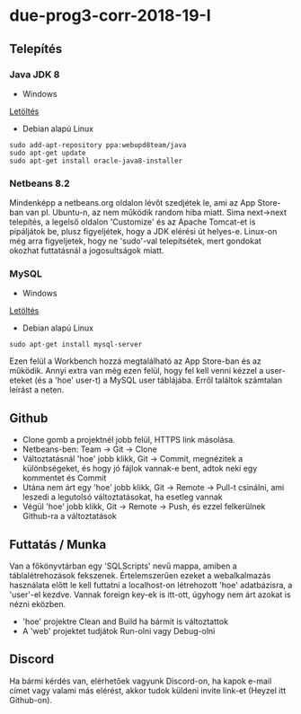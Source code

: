 # due-prog3-corr-2018-19-I

## Telepítés

### Java JDK 8

* Windows

[Letöltés](https://www.oracle.com/technetwork/java/javase/downloads/jdk8-downloads-2133151.html)

* Debian alapú Linux

```
sudo add-apt-repository ppa:webupd8team/java
sudo apt-get update
sudo apt-get install oracle-java8-installer
```

### Netbeans 8.2

Mindenképp a netbeans.org oldalon lévőt szedjétek le, ami az App Store-ban van pl. Ubuntu-n, az nem működik random hiba miatt. Sima next->next telepítés, a legelső oldalon 'Customize' és az Apache Tomcat-et is pipáljátok be, plusz figyeljétek, hogy a JDK elérési út helyes-e.
Linux-on még arra figyeljetek, hogy ne 'sudo'-val telepítsétek, mert gondokat okozhat futtatásnál a jogosultságok miatt.

### MySQL

* Windows

[Letöltés](https://dev.mysql.com/downloads/installer/)

* Debian alapú Linux

```
sudo apt-get install mysql-server
```

Ezen felül a Workbench hozzá megtalálható az App Store-ban és az működik. Annyi extra van még ezen felül, hogy fel kell venni kézzel a user-eteket (és a 'hoe' user-t) a MySQL user táblájába. Erről találtok számtalan leírást a neten.

## Github

* Clone gomb a projektnél jobb felül, HTTPS link másolása.
* Netbeans-ben: Team -> Git -> Clone
* Változtatásnál 'hoe' jobb klikk, Git -> Commit, megnézitek a különbségeket, és hogy jó fájlok vannak-e bent, adtok neki egy kommentet és Commit
* Utána nem árt egy 'hoe' jobb klikk, Git -> Remote -> Pull-t csinálni, ami leszedi a legutolsó változtatásokat, ha esetleg vannak
* Végül 'hoe' jobb klikk, Git -> Remote -> Push, és ezzel felkerülnek Github-ra a változtatások

## Futtatás / Munka

Van a főkönyvtárban egy 'SQLScripts' nevű mappa, amiben a táblalétrehozások fekszenek. Értelemszerűen ezeket a webalkalmazás használata előtt le kell futtatni a localhost-on létrehozott 'hoe' adatbázisra, a 'user'-el kezdve. Vannak foreign key-ek is itt-ott, úgyhogy nem árt azokat is nézni eközben.

* 'hoe' projektre Clean and Build ha bármit is változtattok
* A 'web' projektet tudjátok Run-olni vagy Debug-olni

## Discord

Ha bármi kérdés van, elérhetőek vagyunk Discord-on, ha kapok e-mail címet vagy valami más elérést, akkor tudok küldeni invite link-et (Heyzel itt Github-on).
